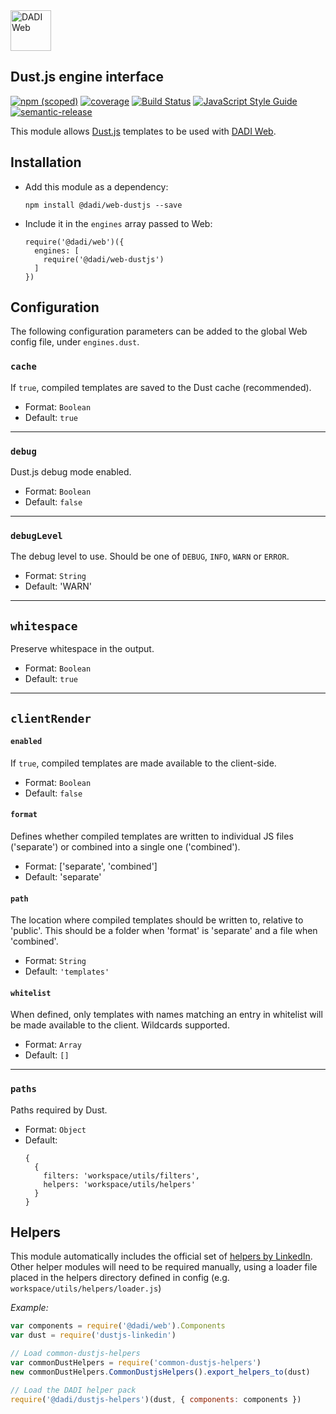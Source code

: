 <img src="https://dadi.tech/assets/products/dadi-web-full.png" alt="DADI Web" height="65"/>

## Dust.js engine interface

[![npm (scoped)](https://img.shields.io/npm/v/@dadi/web-dustjs.svg?maxAge=10800&style=flat-square)](https://www.npmjs.com/package/@dadi/web-dustjs)
[![coverage](https://img.shields.io/badge/coverage-55%2525-red.svg?style=flat?style=flat-square)](https://github.com/dadi/web-dustjs)
[![Build Status](https://travis-ci.org/dadi/web-dustjs.svg?branch=master)](https://travis-ci.org/dadi/web-dustjs)
[![JavaScript Style Guide](https://img.shields.io/badge/code%20style-standard-brightgreen.svg?style=flat-square)](http://standardjs.com/)
[![semantic-release](https://img.shields.io/badge/%20%20%F0%9F%93%A6%F0%9F%9A%80-semantic--release-e10079.svg?style=flat-square)](https://github.com/semantic-release/semantic-release)

This module allows [Dust.js](http://www.dustjs.com/) templates to be used with [DADI Web](https://github.com/dadi/web).

## Installation

- Add this module as a dependency:

   ```
   npm install @dadi/web-dustjs --save
   ```

- Include it in the `engines` array passed to Web:

   ```npm
   require('@dadi/web')({
     engines: [
       require('@dadi/web-dustjs')
     ]
   })
   ```

## Configuration

The following configuration parameters can be added to the global Web config file, under `engines.dust`.

### `cache`

If `true`, compiled templates are saved to the Dust cache (recommended).

- Format: `Boolean`
- Default: `true`

---

### `debug`

Dust.js debug mode enabled.

- Format: `Boolean`
- Default: `false`

---

### `debugLevel`

The debug level to use. Should be one of `DEBUG`, `INFO`, `WARN` or `ERROR`.

- Format: `String`
- Default: 'WARN'

---

## `whitespace`

Preserve whitespace in the output.

- Format: `Boolean`
- Default: `true`

---

## `clientRender`
      
#### `enabled`
        
If `true`, compiled templates are made available to the client-side.

- Format: `Boolean`
- Default: `false`

#### `format`

Defines whether compiled templates are written to individual JS files ('separate') or combined into a single one ('combined').

- Format: ['separate', 'combined']
- Default: 'separate'

#### `path`

The location where compiled templates should be written to, relative to 'public'. This should be a folder when 'format' is 'separate' and a file when 'combined'.

- Format: `String`
- Default: `'templates'`

#### `whitelist`

When defined, only templates with names matching an entry in whitelist will be made available to the client. Wildcards supported.

- Format: `Array`
- Default: `[]`

---

### `paths`

Paths required by Dust.

- Format: `Object`
- Default:
    ```
    {
      {
        filters: 'workspace/utils/filters',
        helpers: 'workspace/utils/helpers'
      }
    }
    ```

## Helpers

This module automatically includes the official set of [helpers by LinkedIn](https://github.com/linkedin/dustjs-helpers). Other helper modules will need to be required manually, using a loader file placed in the helpers directory defined in config (e.g. `workspace/utils/helpers/loader.js`)

*Example:*

```js
var components = require('@dadi/web').Components
var dust = require('dustjs-linkedin')

// Load common-dustjs-helpers
var commonDustHelpers = require('common-dustjs-helpers')
new commonDustHelpers.CommonDustjsHelpers().export_helpers_to(dust)

// Load the DADI helper pack
require('@dadi/dustjs-helpers')(dust, { components: components })
```
